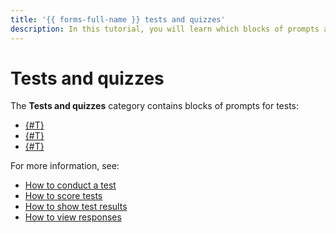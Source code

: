 ```yaml
---
title: '{{ forms-full-name }} tests and quizzes'
description: In this tutorial, you will learn which blocks of prompts are in the **Tests and quizzes** category.
---
```


# Tests and quizzes

The **Tests and quizzes** category contains blocks of prompts for tests:

- [{#T}](test-single.md)
- [{#T}](test-multiple.md)
- [{#T}](test-number.md)

For more information, see:
- [How to conduct a test](../tests.md)
- [How to score tests](../tests.md#test-result)
- [How to show test results](../success-page.md#test)
- [How to view responses](../answers.md)

